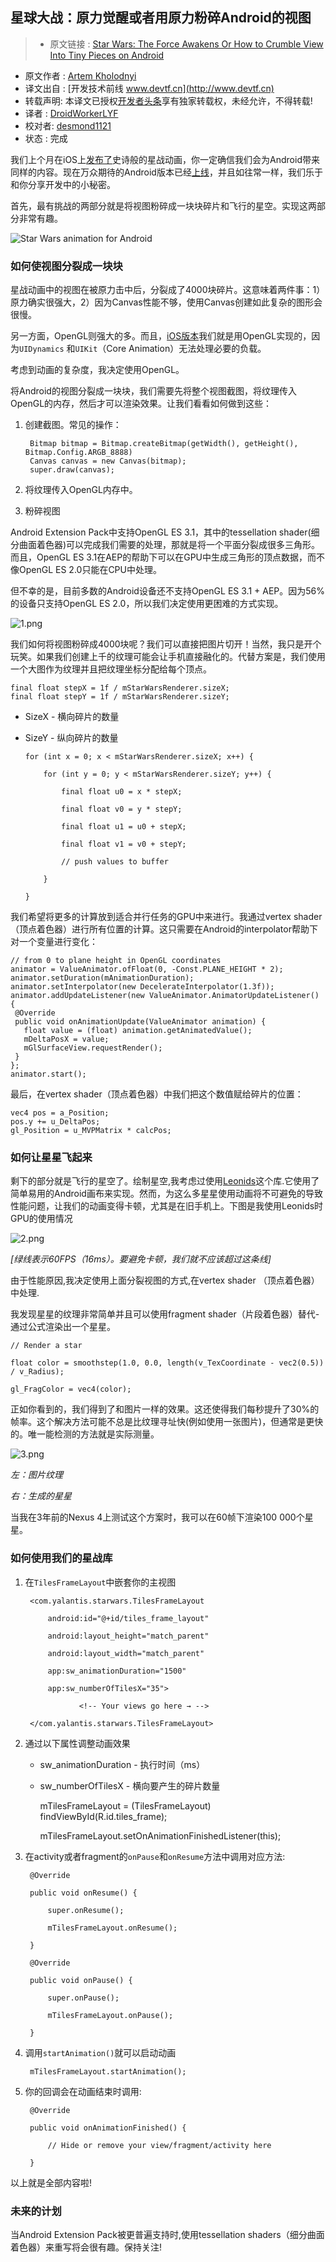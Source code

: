 星球大战：原力觉醒或者用原力粉碎Android的视图
---

> * 原文链接 : [Star Wars: The Force Awakens Or How to Crumble View Into Tiny Pieces on Android](https://yalantis.com/blog/star-wars-the-force-awakens-or-how-to-crumble-view-into-tiny-pieces-on-android/)
* 原文作者 : [Artem Kholodnyi](https://twitter.com/share)
* 译文出自 : [开发技术前线 www.devtf.cn](http://www.devtf.cn)
* 转载声明: 本译文已授权[开发者头条](http://toutiao.io/download)享有独家转载权，未经允许，不得转载!
* 译者 : [DroidWorkerLYF](https://github.com/DroidWorkerLYF) 
* 校对者: [desmond1121](https://github.com/desmond1121)  
* 状态 :  完成 

我们上个月在iOS上[发布了](https://yalantis.com/blog/uidynamics-uikit-or-opengl-3-types-of-ios-animations-for-the-star-wars/)史诗般的星战动画，你一定确信我们会为Android带来同样的内容。现在万众期待的Android版本已经[上线](https://github.com/Yalantis/StarWars.Android)，并且如往常一样，我们乐于和你分享开发中的小秘密。
 
首先，最有挑战的两部分就是将视图粉碎成一块块碎片和飞行的星空。实现这两部分非常有趣。

![Star Wars animation for
Android](https://github.com/DroidWorkerLYF/Translate/blob/master/star%20wars/shot.gif?raw=true)
 
### 如何使视图分裂成一块块
 
星战动画中的视图在被原力击中后，分裂成了4000块碎片。这意味着两件事：1）原力确实很强大，2）因为Canvas性能不够，使用Canvas创建如此复杂的图形会很慢。

另一方面，OpenGL则强大的多。而且，[iOS版本](https://yalantis.com/blog/uidynamics-uikit-or-opengl-3-types-of-ios-animations-for-the-star-wars/)我们就是用OpenGL实现的，因为`UIDynamics` 和`UIKit`（Core Animation）无法处理必要的负载。

考虑到动画的复杂度，我决定使用OpenGL。
 
将Android的视图分裂成一块块，我们需要先将整个视图截图，将纹理传入OpenGL的内存，然后才可以渲染效果。让我们看看如何做到这些：
 
1. 创建截图。常见的操作：

    	Bitmap bitmap = Bitmap.createBitmap(getWidth(), getHeight(), Bitmap.Config.ARGB_8888)
    	Canvas canvas = new Canvas(bitmap);
    	super.draw(canvas);
 
2. 将纹理传入OpenGL内存中。
 
3. 粉碎视图  

Android Extension Pack中支持OpenGL ES 3.1，其中的tessellation shader(细分曲面着色器)可以完成我们需要的处理，那就是将一个平面分裂成很多三角形。而且，OpenGL ES 3.1在AEP的帮助下可以在GPU中生成三角形的顶点数据，而不像OpenGL ES 2.0只能在CPU中处理。
  
但不幸的是，目前多数的Android设备还不支持OpenGL ES 3.1 + AEP。因为56%的设备只支持OpenGL ES 2.0，所以我们决定使用更困难的方式实现。

![1.png](https://github.com/DroidWorkerLYF/Translate/blob/master/star%20wars/1.png?raw=true)

我们如何将视图粉碎成4000块呢？我们可以直接把图片切开！当然，我只是开个玩笑。如果我们创建上千的纹理可能会让手机直接融化的。代替方案是，我们使用一个大图作为纹理并且把纹理坐标分配给每个顶点。

    final float stepX = 1f / mStarWarsRenderer.sizeX;
    final float stepY = 1f / mStarWarsRenderer.sizeY;

-   SizeX - 横向碎片的数量
-   SizeY - 纵向碎片的数量

		for (int x = 0; x < mStarWarsRenderer.sizeX; x++) {

            for (int y = 0; y < mStarWarsRenderer.sizeY; y++) {

                final float u0 = x * stepX;

                final float v0 = y * stepY;

                final float u1 = u0 + stepX;

                final float v1 = v0 + stepY;

                // push values to buffer

            }

    	}
 
我们希望将更多的计算放到适合并行任务的GPU中来进行。我通过vertex shader（顶点着色器）进行所有位置的计算。这只需要在Android的interpolator帮助下对一个变量进行变化：

    // from 0 to plane height in OpenGL coordinates
    animator = ValueAnimator.ofFloat(0, -Const.PLANE_HEIGHT * 2);
    animator.setDuration(mAnimationDuration);
    animator.setInterpolator(new DecelerateInterpolator(1.3f));
    animator.addUpdateListener(new ValueAnimator.AnimatorUpdateListener() {
     @Override
     public void onAnimationUpdate(ValueAnimator animation) {
       float value = (float) animation.getAnimatedValue();
       mDeltaPosX = value;
       mGlSurfaceView.requestRender();
     }
    };
    animator.start();

最后，在vertex shader（顶点着色器）中我们把这个数值赋给碎片的位置：

    vec4 pos = a_Position;
    pos.y += u_DeltaPos;
    gl_Position = u_MVPMatrix * calcPos;
 
### 如何让星星飞起来
  
剩下的部分就是飞行的星空了。绘制星空,我考虑过使用[Leonids](https://github.com/plattysoft/Leonids)这个库.它使用了简单易用的Android画布来实现。然而，为这么多星星使用动画将不可避免的导致性能问题，让我们的动画变得卡顿，尤其是在旧手机上。下图是我使用Leonids时GPU的使用情况

![2.png](https://github.com/DroidWorkerLYF/Translate/blob/master/star%20wars/2.png?raw=true)

*[绿线表示60FPS（16ms）。要避免卡顿，我们就不应该超过这条线]*

由于性能原因,我决定使用上面分裂视图的方式,在vertex shader （顶点着色器）中处理.

我发现星星的纹理非常简单并且可以使用fragment shader（片段着色器）替代-通过公式渲染出一个星星。

    // Render a star

    float color = smoothstep(1.0, 0.0, length(v_TexCoordinate - vec2(0.5)) / v_Radius);

    gl_FragColor = vec4(color);

正如你看到的，我们得到了和图片一样的效果。这还使得我们每秒提升了30%的帧率。这个解决方法可能不总是比纹理寻址快(例如使用一张图片)，但通常是更快的。唯一能检测的方法就是实际测量。

![3.png](https://github.com/DroidWorkerLYF/Translate/blob/master/star%20wars/3.png?raw=true)
 
*左：图片纹理*
  
*右：生成的星星*
 
当我在3年前的Nexus 4上测试这个方案时，我可以在60帧下渲染100 000个星星。

### 如何使用我们的星战库
  
1. 在`TilesFrameLayout`中嵌套你的主视图

    	<com.yalantis.starwars.TilesFrameLayout

        	android:id="@+id/tiles_frame_layout"

        	android:layout_height="match_parent"

        	android:layout_width="match_parent"

        	app:sw_animationDuration="1500"

        	app:sw_numberOfTilesX="35">

                   <!-- Your views go here → -->

    	</com.yalantis.starwars.TilesFrameLayout>
  
2. 通过以下属性调整动画效果

	-   sw\_animationDuration - 执行时间（ms）
	-   sw\_numberOfTilesX - 横向要产生的碎片数量

    	mTilesFrameLayout = (TilesFrameLayout) findViewById(R.id.tiles_frame);

    	mTilesFrameLayout.setOnAnimationFinishedListener(this);
 
3. 在activity或者fragment的`onPause`和`onResume`方法中调用对应方法:

    	@Override

    	public void onResume() {

        	super.onResume();

        	mTilesFrameLayout.onResume();

    	}

    	@Override

    	public void onPause() {

        	super.onPause();

        	mTilesFrameLayout.onPause();

    	}
 
4. 调用`startAnimation()`就可以启动动画

    	mTilesFrameLayout.startAnimation();
  
5. 你的回调会在动画结束时调用:

    	@Override

    	public void onAnimationFinished() {

      		// Hide or remove your view/fragment/activity here

    	}
 
以上就是全部内容啦!
 
### 未来的计划

当Android Extension Pack被更普遍支持时,使用tessellation shaders（细分曲面着色器）来重写将会很有趣。保持关注!
